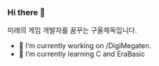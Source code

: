 ### Hi there 👋

미래의 게임 개발자를 꿈꾸는 구울제독입니다.

- 🔭 I’m currently working on /DigiMegaten.
- 🌱 I’m currently learning C and EraBasic

<!--
**GhoulAdmiral/GhoulAdmiral** is a ✨ _special_ ✨ repository because its `README.md` (this file) appears on your GitHub profile.

Here are some ideas to get you started:

- 🔭 I’m currently working on ...
- 🌱 I’m currently learning ...
- 👯 I’m looking to collaborate on ...
- 🤔 I’m looking for help with ...
- 💬 Ask me about ...
- 📫 How to reach me: ...
- 😄 Pronouns: ...
- ⚡ Fun fact: ...
-->
